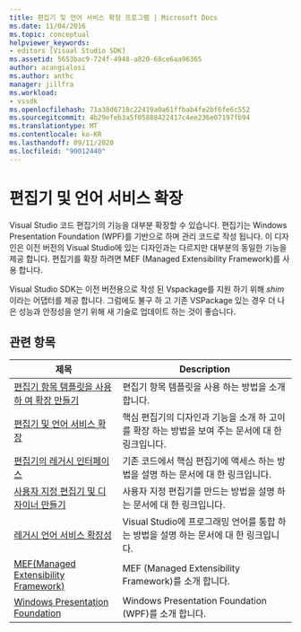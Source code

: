 ```yaml
---
title: 편집기 및 언어 서비스 확장 프로그램 | Microsoft Docs
ms.date: 11/04/2016
ms.topic: conceptual
helpviewer_keywords:
- editors [Visual Studio SDK]
ms.assetid: 5653bac9-724f-4948-a820-68ce6aa96365
author: acangialosi
ms.author: anthc
manager: jillfra
ms.workload:
- vssdk
ms.openlocfilehash: 71a38d6718c22419a0a61ffbab4fe2bf6fe6c552
ms.sourcegitcommit: 4b29efeb3a5f05888422417c4ee236e07197fb94
ms.translationtype: MT
ms.contentlocale: ko-KR
ms.lasthandoff: 09/11/2020
ms.locfileid: "90012440"
---
```

# <a name="editor-and-language-service-extensions"></a>편집기 및 언어 서비스 확장
Visual Studio 코드 편집기의 기능을 대부분 확장할 수 있습니다. 편집기는 Windows Presentation Foundation (WPF)를 기반으로 하며 관리 코드로 작성 됩니다. 이 디자인은 이전 버전의 Visual Studio에 있는 디자인과는 다르지만 대부분의 동일한 기능을 제공 합니다. 편집기를 확장 하려면 MEF (Managed Extensibility Framework)를 사용 합니다.

 Visual Studio SDK는 이전 버전용으로 작성 된 Vspackage를 지원 하기 위해 *shim* 이라는 어댑터를 제공 합니다. 그럼에도 불구 하 고 기존 VSPackage 있는 경우 더 나은 성능과 안정성을 얻기 위해 새 기술로 업데이트 하는 것이 좋습니다.

## <a name="related-topics"></a>관련 항목

|제목|Description|
|-----------|-----------------|
|[편집기 항목 템플릿을 사용 하 여 확장 만들기](../extensibility/creating-an-extension-with-an-editor-item-template.md)|편집기 항목 템플릿을 사용 하는 방법을 소개 합니다.|
|[편집기 및 언어 서비스 확장](../extensibility/extending-the-editor-and-language-services.md)|핵심 편집기의 디자인과 기능을 소개 하 고이를 확장 하는 방법을 보여 주는 문서에 대 한 링크입니다.|
|[편집기의 레거시 인터페이스](../vs-2015/extensibility/legacy-interfaces-in-the-editor.md?view=vs-2015)|기존 코드에서 핵심 편집기에 액세스 하는 방법을 설명 하는 문서에 대 한 링크입니다.|
|[사용자 지정 편집기 및 디자이너 만들기](../extensibility/creating-custom-editors-and-designers.md)|사용자 지정 편집기를 만드는 방법을 설명 하는 문서에 대 한 링크입니다.|
|[레거시 언어 서비스 확장성](../extensibility/internals/legacy-language-service-extensibility.md)|Visual Studio에 프로그래밍 언어를 통합 하는 방법을 설명 하는 문서에 대 한 링크입니다.|
|[MEF(Managed Extensibility Framework)](/dotnet/framework/mef/index)|MEF (Managed Extensibility Framework)를 소개 합니다.|
|[Windows Presentation Foundation](/dotnet/framework/wpf/index)|Windows Presentation Foundation (WPF)를 소개 합니다.|